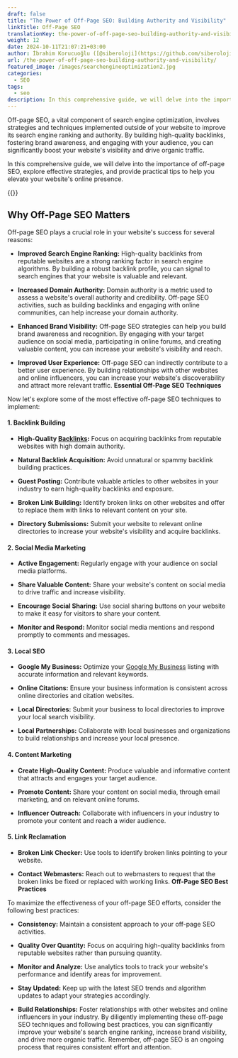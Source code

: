 ```yaml
---
draft: false
title: "The Power of Off-Page SEO: Building Authority and Visibility"
linkTitle: Off-Page SEO
translationKey: the-power-of-off-page-seo-building-authority-and-visibility
weight: 12
date: 2024-10-11T21:07:21+03:00
author: İbrahim Korucuoğlu ([@siberoloji](https://github.com/siberoloji))
url: /the-power-of-off-page-seo-building-authority-and-visibility/
featured_image: /images/searchengineoptimization2.jpg
categories:
  - SEO
tags:
  - seo
description: In this comprehensive guide, we will delve into the importance of off-page SEO, explore effective strategies, and provide practical tips to help you elevate your website's online presence.
---
```

Off-page SEO, a vital component of search engine optimization, involves strategies and techniques implemented outside of your website to improve its search engine ranking and authority. By building high-quality backlinks, fostering brand awareness, and engaging with your audience, you can significantly boost your website's visibility and drive organic traffic.

In this comprehensive guide, we will delve into the importance of off-page SEO, explore effective strategies, and provide practical tips to help you elevate your website's online presence.

{{<youtube id="OR05NPViNRk">}}

## Why Off-Page SEO Matters

Off-page SEO plays a crucial role in your website's success for several reasons:

* **Improved Search Engine Ranking:** High-quality backlinks from reputable websites are a strong ranking factor in search engine algorithms. By building a robust backlink profile, you can signal to search engines that your website is valuable and relevant.

* **Increased Domain Authority:** Domain authority is a metric used to assess a website's overall authority and credibility. Off-page SEO activities, such as building backlinks and engaging with online communities, can help increase your domain authority.

* **Enhanced Brand Visibility:** Off-page SEO strategies can help you build brand awareness and recognition. By engaging with your target audience on social media, participating in online forums, and creating valuable content, you can increase your website's visibility and reach.

* **Improved User Experience:** Off-page SEO can indirectly contribute to a better user experience. By building relationships with other websites and online influencers, you can increase your website's discoverability and attract more relevant traffic.
**Essential Off-Page SEO Techniques**

Now let's explore some of the most effective off-page SEO techniques to implement:

#### **1. Backlink Building**

* **High-Quality [Backlinks](/what-is-the-importance-of-backlinks/):** Focus on acquiring backlinks from reputable websites with high domain authority.

* **Natural Backlink Acquisition:** Avoid unnatural or spammy backlink building practices.

* **Guest Posting:** Contribute valuable articles to other websites in your industry to earn high-quality backlinks and exposure.

* **Broken Link Building:** Identify broken links on other websites and offer to replace them with links to relevant content on your site.

* **Directory Submissions:** Submit your website to relevant online directories to increase your website's visibility and acquire backlinks.

#### **2. Social Media Marketing**

* **Active Engagement:** Regularly engage with your audience on social media platforms.

* **Share Valuable Content:** Share your website's content on social media to drive traffic and increase visibility.

* **Encourage Social Sharing:** Use social sharing buttons on your website to make it easy for visitors to share your content.

* **Monitor and Respond:** Monitor social media mentions and respond promptly to comments and messages.

#### **3. Local SEO**

* **Google My Business:** Optimize your <a href="https://www.google.com/business/" target="_blank" rel="noopener" title="">Google My Business</a> listing with accurate information and relevant keywords.

* **Online Citations:** Ensure your business information is consistent across online directories and citation websites.

* **Local Directories:** Submit your business to local directories to improve your local search visibility.

* **Local Partnerships:** Collaborate with local businesses and organizations to build relationships and increase your local presence.

#### **4. Content Marketing**

* **Create High-Quality Content:** Produce valuable and informative content that attracts and engages your target audience.

* **Promote Content:** Share your content on social media, through email marketing, and on relevant online forums.

* **Influencer Outreach:** Collaborate with influencers in your industry to promote your content and reach a wider audience.

#### **5. Link Reclamation**

* **Broken Link Checker:** Use tools to identify broken links pointing to your website.

* **Contact Webmasters:** Reach out to webmasters to request that the broken links be fixed or replaced with working links.
**Off-Page SEO Best Practices**

To maximize the effectiveness of your off-page SEO efforts, consider the following best practices:

* **Consistency:** Maintain a consistent approach to your off-page SEO activities.

* **Quality Over Quantity:** Focus on acquiring high-quality backlinks from reputable websites rather than pursuing quantity.

* **Monitor and Analyze:** Use analytics tools to track your website's performance and identify areas for improvement.

* **Stay Updated:** Keep up with the latest SEO trends and algorithm updates to adapt your strategies accordingly.

* **Build Relationships:** Foster relationships with other websites and online influencers in your industry.
By diligently implementing these off-page SEO techniques and following best practices, you can significantly improve your website's search engine ranking, increase brand visibility, and drive more organic traffic. Remember, off-page SEO is an ongoing process that requires consistent effort and attention.
